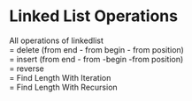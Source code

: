 # Linked List Operations
All operations of linkedlist <br/>
= delete (from end - from begin - from position)<br/>
= insert (from end - from -begin -from position)<br/>
= reverse<br/>
= Find Length With Iteration <br/>
= Find Length With Recursion <br/>
